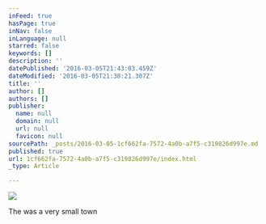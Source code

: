 ```yaml
---
inFeed: true
hasPage: true
inNav: false
inLanguage: null
starred: false
keywords: []
description: ''
datePublished: '2016-03-05T21:43:03.459Z'
dateModified: '2016-03-05T21:38:21.307Z'
title: ''
author: []
authors: []
publisher:
  name: null
  domain: null
  url: null
  favicon: null
sourcePath: _posts/2016-03-05-1cf662fa-7572-4a0b-a7f5-c319826d997e.md
published: true
url: 1cf662fa-7572-4a0b-a7f5-c319826d997e/index.html
_type: Article

---
```

![](https://the-grid-user-content.s3-us-west-2.amazonaws.com/cbd377a5-aa30-4c3e-82a0-9c00be853796.jpg)

The was a very small town